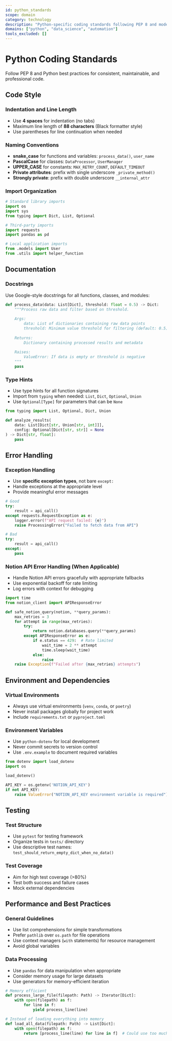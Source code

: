 ```yaml
---
id: python_standards
scope: domain
category: technology
description: "Python-specific coding standards following PEP 8 and modern best practices"
domains: ["python", "data_science", "automation"]
tools_excluded: []
---
```


# Python Coding Standards

Follow PEP 8 and Python best practices for consistent, maintainable, and professional code.

## Code Style

### Indentation and Line Length
- Use **4 spaces** for indentation (no tabs)
- Maximum line length of **88 characters** (Black formatter style)
- Use parentheses for line continuation when needed

### Naming Conventions
- **snake_case** for functions and variables: `process_data()`, `user_name`
- **PascalCase** for classes: `DataProcessor`, `UserManager`
- **UPPER_CASE** for constants: `MAX_RETRY_COUNT`, `DEFAULT_TIMEOUT`
- **Private attributes**: prefix with single underscore `_private_method()`
- **Strongly private**: prefix with double underscore `__internal_attr`

### Import Organization
```python
# Standard library imports
import os
import sys
from typing import Dict, List, Optional

# Third-party imports
import requests
import pandas as pd

# Local application imports
from .models import User
from .utils import helper_function
```

## Documentation

### Docstrings
Use Google-style docstrings for all functions, classes, and modules:

```python
def process_data(data: List[Dict], threshold: float = 0.5) -> Dict:
    """Process raw data and filter based on threshold.
    
    Args:
        data: List of dictionaries containing raw data points
        threshold: Minimum value threshold for filtering (default: 0.5)
    
    Returns:
        Dictionary containing processed results and metadata
    
    Raises:
        ValueError: If data is empty or threshold is negative
    """
    pass
```

### Type Hints
- Use type hints for all function signatures
- Import from `typing` when needed: `List`, `Dict`, `Optional`, `Union`
- Use `Optional[Type]` for parameters that can be `None`

```python
from typing import List, Optional, Dict, Union

def analyze_results(
    data: List[Dict[str, Union[str, int]]], 
    config: Optional[Dict[str, str]] = None
) -> Dict[str, float]:
    pass
```

## Error Handling

### Exception Handling
- Use **specific exception types**, not bare `except:`
- Handle exceptions at the appropriate level
- Provide meaningful error messages

```python
# Good
try:
    result = api_call()
except requests.RequestException as e:
    logger.error(f"API request failed: {e}")
    raise ProcessingError("Failed to fetch data from API")

# Bad
try:
    result = api_call()
except:
    pass
```

### Notion API Error Handling (When Applicable)
- Handle Notion API errors gracefully with appropriate fallbacks
- Use exponential backoff for rate limiting
- Log errors with context for debugging

```python
import time
from notion_client import APIResponseError

def safe_notion_query(notion, **query_params):
    max_retries = 3
    for attempt in range(max_retries):
        try:
            return notion.databases.query(**query_params)
        except APIResponseError as e:
            if e.status == 429:  # Rate limited
                wait_time = 2 ** attempt
                time.sleep(wait_time)
            else:
                raise
    raise Exception(f"Failed after {max_retries} attempts")
```

## Environment and Dependencies

### Virtual Environments
- Always use virtual environments (`venv`, `conda`, or `poetry`)
- Never install packages globally for project work
- Include `requirements.txt` or `pyproject.toml`

### Environment Variables
- Use `python-dotenv` for local development
- Never commit secrets to version control
- Use `.env.example` to document required variables

```python
from dotenv import load_dotenv
import os

load_dotenv()

API_KEY = os.getenv('NOTION_API_KEY')
if not API_KEY:
    raise ValueError("NOTION_API_KEY environment variable is required")
```

## Testing

### Test Structure
- Use `pytest` for testing framework
- Organize tests in `tests/` directory
- Use descriptive test names: `test_should_return_empty_dict_when_no_data()`

### Test Coverage
- Aim for high test coverage (>80%)
- Test both success and failure cases
- Mock external dependencies

## Performance and Best Practices

### General Guidelines
- Use list comprehensions for simple transformations
- Prefer `pathlib` over `os.path` for file operations
- Use context managers (`with` statements) for resource management
- Avoid global variables

### Data Processing
- Use `pandas` for data manipulation when appropriate
- Consider memory usage for large datasets
- Use generators for memory-efficient iteration

```python
# Memory efficient
def process_large_file(filepath: Path) -> Iterator[Dict]:
    with open(filepath) as f:
        for line in f:
            yield process_line(line)

# Instead of loading everything into memory
def load_all_data(filepath: Path) -> List[Dict]:
    with open(filepath) as f:
        return [process_line(line) for line in f]  # Could use too much memory
```